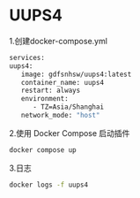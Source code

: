 # UUPS4
1.创建docker-compose.yml
   ```bash
   services:
   uups4:
      image: gdfsnhsw/uups4:latest
      container_name: uups4
      restart: always
      environment:
         - TZ=Asia/Shanghai
      network_mode: "host"
   ```
2.使用 Docker Compose 启动插件
   ```bash
   docker compose up
   ```
3.日志
   ```bash
   docker logs -f uups4
   ```
